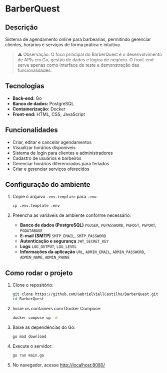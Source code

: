 # BarberQuest

## Descrição

Sistema de agendamento online para barbearias, permitindo gerenciar clientes, horários e serviços de forma prática e intuitiva.

> ⚠️ Observação: O foco principal do BarberQuest é o desenvolvimento de APIs em Go, gestão de dados e lógica de negócio. O front-end serve apenas como interface de teste e demonstração das funcionalidades.

## Tecnologias

* **Back-end:** Go
* **Banco de dados:** PostgreSQL
* **Containerização:** Docker
* **Front-end:** HTML, CSS, JavaScript

## Funcionalidades

* Criar, editar e cancelar agendamentos
* Visualizar horários disponíveis
* Sistema de login para clientes e administradores
* Cadastro de usuários e barbeiros
* Gerenciar horários diferenciados para feriados
* Criar e gerenciar serviços oferecidos

## Configuração do ambiente

1. Copie o arquivo `.env.template` para `.env`:

   ```bash
   cp .env.template .env
   ```
2. Preencha as variáveis de ambiente conforme necessário:

    * **Banco de dados (PostgreSQL)**
      `PGUSER`, `PGPASSWORD`, `PGHOST`, `PGPORT`, `PGDATABASE`
    * **E-mail (SMTP)**
      `SMTP_EMAIL`, `SMTP_PASSWORD`
    * **Autenticação e segurança**
      `JWT_SECRET_KEY`
    * **Logs**
      `LOG_OUTPUT`, `LOG_LEVEL`
    * **Informações da aplicação**
      `URL`, `ADMIN_EMAIL`, `ADMIN_PASSWORD`, `ADMIN_NAME`, `ADMIN_PHONE`

## Como rodar o projeto

1. Clone o repositório:

   ```bash
   git clone https://github.com/GabrielViellCastilho/BarberQuest.git
   cd BarberQuest
   ```
2. Inicie os containers com Docker Compose:

   ```bash
   docker compose up -d
   ```
3. Baixe as dependências do Go:

   ```bash
   go mod download
   ```
4. Execute o servidor:

   ```bash
   go run main.go
   ```
5. No navegador, acesse [http://localhost:8080/](http://localhost:8080/)

